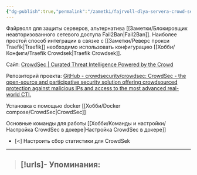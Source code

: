 ```yaml
---
{"dg-publish":true,"permalink":"/zametki/fajrvoll-dlya-servera-crowd-sec/","created":"2024-07-31 22:40","updated":"2024-09-03T16:36:23+03:00"}
---
```


Файрволл для защиты серверов, альтернатива [[Заметки/Блокировщик неавторизованного сетевого доступа Fail2Ban\|Fail2Ban]]. Наиболее простой способ интеграции в связке с [[Заметки/Реверс прокси Traefik\|Traefik]] необходимо использовать конфигурацию [[Хобби/Конфиги/Traefik Crowdsek\|Traefik Crowdsek]].

Сайт:  [CrowdSec | Curated Threat Intelligence Powered by the Crowd](https://www.crowdsec.net/)

Репозиторий проекта: [GitHub - crowdsecurity/crowdsec: CrowdSec - the open-source and participative security solution offering crowdsourced protection against malicious IPs and access to the most advanced real-world CTI.](https://github.com/crowdsecurity/crowdsec)

Установка с помощью docker [[Хобби/Docker compose/CrowdSec\|CrowdSec]]

Основные команды для работы [[Хобби/Команды и настройки/Настройка CrowdSec в докере\|Настройка CrowdSec в докере]]

- [<] Настроить сбор статистики для CrowdSek 

---
> [!urls]- Упоминания:
>  - 

